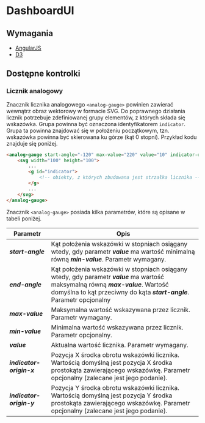 # DashboardUI

## Wymagania
* [AngularJS]
* [D3]

## Dostępne kontrolki

### Licznik analogowy

Znacznik licznika analogowego ``<analog-gauge>`` powinien zawierać wewnątrz obraz wektorowy w formacie SVG. Do poprawnego działania licznik potrzebuje zdefiniowanej grupy elementów, z których składa się wskazówka. Grupa powinna być oznaczona identyfikatorem ``indicator``. Grupa ta powinna znajdować się w położeniu początkowym, tzn. wskazówka powinna być skierowana ku górze (kąt 0 stopni). Przykład kodu znajduje się poniżej.

```html
<analog-gauge start-angle="-120" max-value="220" value="10" indicator-origin-x="200" indicator-origin-y="200">
    <svg width="100" height="100">
        ...
        <g id="indicator">
            <!-- obiekty, z których zbudowana jest strzałka licznika -->
        </g>
        ...
    </svg>
</analog-gauge>
```

Znacznik ``<analog-gauge>`` posiada kilka parametrów, które są opisane w tabeli poniżej.

| Parametr | Opis |
| -------- | ---- |
| ***start-angle*** | Kąt położenia wskazówki w stopniach osiągany wtedy, gdy parametr ***value*** ma wartość minimalną równą ***min-value***. Parametr wymagany. |
| ***end-angle*** | Kąt położenia wskazówki w stopniach osiągany wtedy, gdy parametr ***value*** ma wartość maksymalną równą ***max-value***. Wartość domyślna to kąt przeciwny do kąta ***start-angle***. Parametr opcjonalny |
| ***max-value*** | Maksymalna wartość wskazywana przez licznik. Parametr wymagany. |
| ***min-value*** | Minimalna wartość wskazywana przez licznik. Parametr opcjonalny. |
| ***value*** | Aktualna wartość licznika. Parametr wymagany. |
| ***indicator-origin-x*** | Pozycja X środka obrotu wskazówki licznika. Wartością domyślną jest pozycja X środka prostokąta zawierającego wskazówkę. Parametr opcjonalny (zalecane jest jego podanie). |
| ***indicator-origin-y*** | Pozycja Y środka obrotu wskazówki licznika. Wartością domyślną jest pozycja Y środka prostokąta zawierającego wskazówkę. Parametr opcjonalny (zalecane jest jego podanie). |

[//]: #
[AngularJS]: <http://angularjs.org>
[D3]: <http://d3js.org>